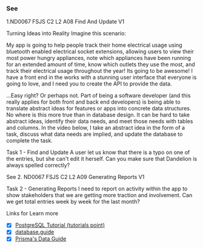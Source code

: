 ### See
1.ND0067 FSJS C2 L2 A08 Find And Update V1

Turning Ideas into Reality
Imagine this scenario:

My app is going to help people track their home electrical usage using bluetooth enabled electrical socket extensions, allowing users to view their most power hungry appliances, note which appliances have been running for an extended amount of time, know which outlets they use the most, and track their electrical usage throughout the year! Its going to be awesome! I have a front end in the works with a stunning user interface that everyone is going to love, and I need you to create the API to provide the data.

...Easy right? Or perhaps not. Part of being a software developer (and this really applies for both front and back end developers) is being able to translate abstract ideas for features or apps into concrete data structures. No where is this more true than in database design. It can be hard to take abstract ideas, identify their data needs, and meet those needs with tables and columns. In the video below, I take an abstract idea in the form of a task, discuss what data needs are implied, and update the database to complete the task.

Task 1 - Find and Update
A user let us know that there is a typo on one of the entries, but she can't edit it herself. Can you make sure that Dandelion is always spelled correctly?

See
2. ND0067 FSJS C2 L2 A09 Generating Reports V1


Task 2 - Generating Reports
I need to report on activity within the app to show stakeholders that we are getting more traction and involvement. Can we get total entries week by week for the last month?


Links for Learn more

- [x] [PostgreSQL Tutorial (tutorials point)](https://www.tutorialspoint.com/postgresql/index.htm)
- [x] [database.guide](https://database.guide/category/sql/)
- [x] [Prisma's Data Guide](https://www.prisma.io/dataguide/postgresql/getting-to-know-postgresql)
